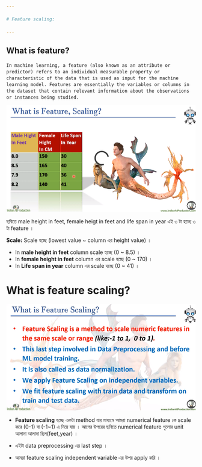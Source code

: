 ```yaml
---

# Feature scaling:

---
```


## What is feature?

`In machine learning, a feature (also known as an attribute or predictor) refers to an individual measurable property or characteristic of the data that is used as input for the machine learning model. Features are essentially the variables or columns in the dataset that contain relevant information about the observations or instances being studied.`

![Alt text](image.png)

ছবিতে male height in feet, female heigt in feet and life span in year এই ৩ টা হচ্ছে ৩ টা feature । 

**Scale:** Scale হচ্ছে (lowest value ~ column এর height value) । 

- In **male height in feet** column scale হচ্ছে (0 ~ 8.5) । 
- In **female height in feet** column এর scale হচ্ছে (0 ~ 170) । 
- In **Life span in year** column এর scale হচ্ছে (0 ~ 41) । 

# What is feature scaling?

![Alt text](image-1.png)

- **Feature scaling** হচ্ছে একটা method যার মাধ্যমে আমরা numerical feature কে scale করে (0-1) বা (-1~1) এ নিয়ে যায় । আগের উপরের ছবিতে numerical feature গুলোর unit আলাদা আলাদা ছিল(feet,year) । 

- এইটা data preprocessing এর last step । 

- আমরা feature scaling independent variable এর উপর apply করি । 


